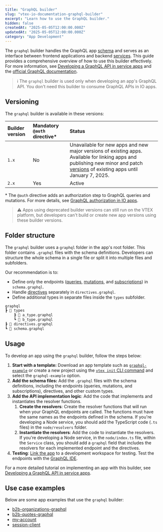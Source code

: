 ```yaml
---
title: "GraphQL builder"
slug: "vtex-io-documentation-graphql-builder"
excerpt: "Learn how to use the GraphQL builder."
hidden: false
createdAt: "2025-05-05T12:00:00.000Z"
updatedAt: "2025-05-05T12:00:00.000Z"
category: "App Development"
---
```


The `graphql` builder handles the GraphQL app [schema](https://graphql.org/learn/schema/) and serves as an interface between frontend applications and backend [services](https://developers.vtex.com/docs/guides/vtex-io-documentation-service). This guide provides a comprehensive overview of how to use this builder effectively. For more information, see [Developing a GraphQL API in service apps](https://developers.vtex.com/docs/guides/developing-a-graphql-api-in-service-apps) and the [official GraphQL documentation](https://graphql.com/learn/what-is-graphql/).

> ℹ️ The `graphql` builder is used only when developing an app's GraphQL API. You don't need this builder to consume GraphQL APIs in IO apps.

## Versioning

The `graphql` builder is available in these versions:

| Builder version | Mandatory `@auth` directive\* | Status |
| :-    | :-  | :- |
| `1.x` | No  | Unavailable for new apps and new major versions of existing apps. Available for linking apps and publishing new minor and patch [versions](https://developers.vtex.com/docs/guides/vtex-io-documentation-releasing-a-new-app-version#understanding-app-versioning) of existing apps until January 7, 2025. |
| `2.x` | Yes | Active |

\* The `@auth` directive adds an authorization step to GraphQL queries and mutations. For more details, see [GraphQL authorization in IO apps](https://developers.vtex.com/docs/guides/graphql-authorization-in-io-apps).

> ⚠️ Apps using deprecated builder versions can still run on the VTEX platform, but developers can't build or create new app versions using these builder versions.

## Folder structure

The `graphql` builder uses a `graphql` folder in the app's root folder. This folder contains `.graphql` files with the schema definitions. Developers can structure the whole schema in a single file or split it into multiple files and subfolders.

Our recommendation is to:

- Define only the endpoints ([queries](https://graphql.org/learn/queries/), [mutations](https://graphql.org/learn/mutations/), and [subscriptions](https://graphql.org/learn/subscriptions/)) in `schema.graphql`.
- Handle [directives](https://graphql.org/learn/schema/#directives) separately in `directives.graphql`.
- Define additional types in separate files inside the `types` subfolder.

```txt
graphql
┣ 📂 types
    ┣ 📄 a_type.graphql
    ┗ 📄 b_type.graphql
┣ 📄 directives.graphql
┗ 📄 schema.graphql
```

## Usage

To develop an app using the `graphql` builder, follow the steps below:

1. **Start with a template:** Download an app template such as [`graphql-example`](https://github.com/vtex-apps/graphql-example) or create a new project using the [`vtex init` CLI command](https://developers.vtex.com/docs/guides/vtex-io-documentation-vtex-io-cli-usage#starting-a-new-project) and select the `graphql-example` option.
2. **Add the schema files:** Add the `.graphql` files with the schema definitions, including the endpoints (queries, mutations, and subscriptions), directives, and other custom types.
3. **Add the API implementation logic**: Add the code that implements and instantiates the resolver functions.
    1. **Create the resolvers**: Create the resolver functions that will run when your GraphQL endpoints are called. The functions must have the same names as the endpoints defined in the schema. If you're developing a Node service, you should add the TypeScript code (`.ts` files) in the `node/resolvers` folder.
    2. **Instantiate the resolvers**: Add the code to instantiate the resolvers. If you're developing a Node service, in the `node/index.ts` file, within the `Service` class, you should add a `graphql` field that includes the resolvers for each implemented endpoint and the directives.
4. **Testing**: [Link the app](https://developers.vtex.com/docs/guides/vtex-io-documentation-linking-an-app) to a development workspace for testing. Test the endpoints with the [GraphQL IDE](https://developers.vtex.com/docs/guides/graphql-ide).

For a more detailed tutorial on implementing an app with this builder, see [Developing a GraphQL API in service apps](https://developers.vtex.com/docs/guides/developing-a-graphql-api-in-service-apps).

## Use case examples

Below are some app examples that use the `graphql` builder:

- [b2b-organizations-graphql](https://github.com/vtex-apps/b2b-organizations-graphql)
- [b2b-quotes-graphql](https://github.com/vtex-apps/b2b-quotes-graphql)
- [my-account](https://github.com/vtex-apps/my-account)
- [session-client](https://github.com/vtex-apps/session-client)
